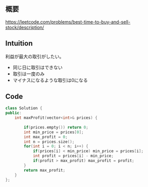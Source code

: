 ## 概要

https://leetcode.com/problems/best-time-to-buy-and-sell-stock/description/

## Intuition

利益が最大の取引がしたい。

- 同じ日に取引はできない
- 取引は一度のみ
- マイナスになるような取引は0になる

## Code

```cpp
class Solution {
public:
    int maxProfit(vector<int>& prices) {
        
        if(prices.empty()) return 0;
        int min_price = prices[0];
        int max_profit = 0;
        int n = prices.size();
        for(int i = 0; i < n; i++) {
            if(prices[i] < min_price) min_price = prices[i];
            int profit = prices[i] - min_price;
            if(profit > max_profit) max_profit = profit;
        }
        return max_profit;
    }
};
```
